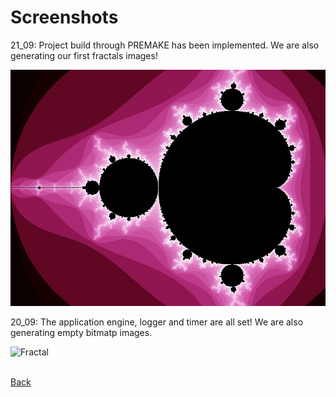 # Screenshots

21_09: Project build through PREMAKE has been implemented. We are also generating our first fractals images!   

![Fractal](09_21_GeneratingFirstFractals.jpg)  

20_09: The application engine, logger and timer are all set! We are also generating empty bitmatp images.  

![Fractal](09_21_GeneratingFirstBitmap.PNG)  

<br/>[Back](https://github.com/ManuCanedo/fractal-generator)
